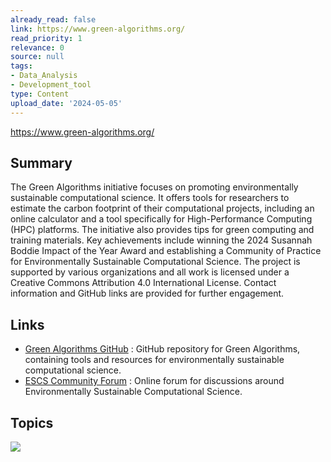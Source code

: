```yaml
---
already_read: false
link: https://www.green-algorithms.org/
read_priority: 1
relevance: 0
source: null
tags:
- Data_Analysis
- Development_tool
type: Content
upload_date: '2024-05-05'
---
```


https://www.green-algorithms.org/
## Summary

The Green Algorithms initiative focuses on promoting environmentally sustainable computational science. It offers tools for researchers to estimate the carbon footprint of their computational projects, including an online calculator and a tool specifically for High-Performance Computing (HPC) platforms. The initiative also provides tips for green computing and training materials. Key achievements include winning the 2024 Susannah Boddie Impact of the Year Award and establishing a Community of Practice for Environmentally Sustainable Computational Science. The project is supported by various organizations and all work is licensed under a Creative Commons Attribution 4.0 International License. Contact information and GitHub links are provided for further engagement.
## Links

- [Green Algorithms GitHub](https://github.com/GreenAlgorithms) : GitHub repository for Green Algorithms, containing tools and resources for environmentally sustainable computational science.
- [ESCS Community Forum](https://forum.escs-community.org/) : Online forum for discussions around Environmentally Sustainable Computational Science.

## Topics

![](topics/Concept/Green%20Algorithms)